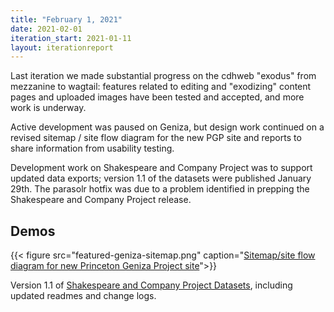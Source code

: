 ```yaml
---
title: "February 1, 2021"
date: 2021-02-01
iteration_start: 2021-01-11
layout: iterationreport
---
```


Last iteration we made substantial progress on the cdhweb "exodus" from mezzanine to wagtail: features related to editing and "exodizing" content pages and uploaded images have been tested and accepted, and more work is underway. 

Active development was paused on Geniza, but design work continued on a revised sitemap / site flow diagram for the new PGP site and reports to share information from usability testing.

Development work on Shakespeare and Company Project was to support updated data exports; version 1.1 of the datasets were published January 29th. The parasolr hotfix was due to a problem identified in prepping the Shakespeare and Company Project release.


## Demos
{{< figure src="featured-geniza-sitemap.png" caption="[Sitemap/site flow diagram for new Princeton Geniza Project site](https://www.figma.com/file/HpGBOZi9lO8B3nCAx3d4Fj/Princeton-Geniza?node-id=415%3A2)">}}

Version 1.1 of [Shakespeare and Company Project Datasets](https://dataspace.princeton.edu/handle/88435/dsp01fx719q532), including updated readmes and change logs.








